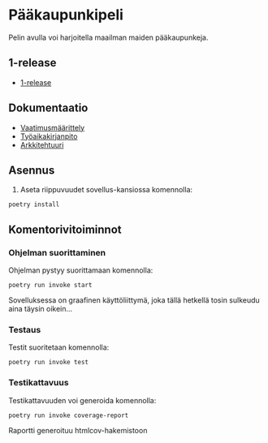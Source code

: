 # Pääkaupunkipeli

Pelin avulla voi harjoitella maailman maiden pääkaupunkeja.

## 1-release

* [1-release](https://github.com/kerkkanen/ot-harjoitustyo/releases)

## Dokumentaatio

* [Vaatimusmäärittely](https://github.com/kerkkanen/ot-harjoitustyo/blob/main/dokumentaatio/vaatimusmaarittely.md)
* [Työaikakirjanpito](https://github.com/kerkkanen/ot-harjoitustyo/blob/main/dokumentaatio/kirjanpito.md)
* [Arkkitehtuuri](https://github.com/kerkkanen/ot-harjoitustyo/blob/main/dokumentaatio/arkkitehtuuri.md)

## Asennus

1. Aseta riippuvuudet sovellus-kansiossa komennolla:

```
poetry install
```

## Komentorivitoiminnot

### Ohjelman suorittaminen

Ohjelman pystyy suorittamaan komennolla:

```
poetry run invoke start
```
Sovelluksessa on graafinen käyttöliittymä, joka tällä hetkellä tosin sulkeudu aina täysin oikein...

### Testaus

Testit suoritetaan komennolla:

```
poetry run invoke test
```
### Testikattavuus

Testikattavuuden voi generoida komennolla:

```
poetry run invoke coverage-report
```
Raportti generoituu htmlcov-hakemistoon



